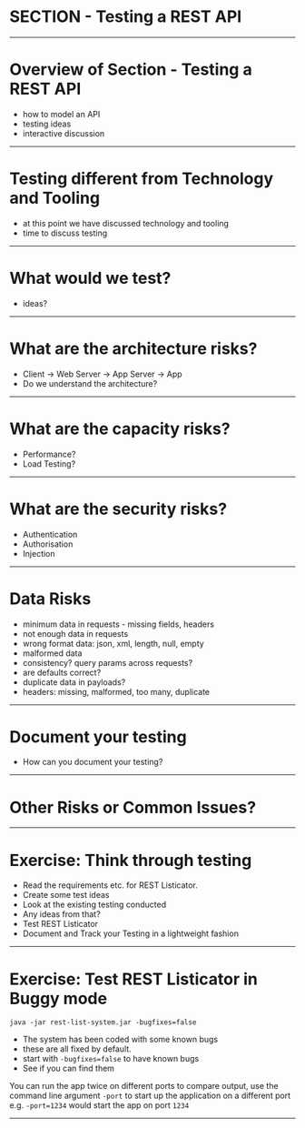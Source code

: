 
# SECTION - Testing a REST API

---

# Overview of Section - Testing a REST API

- how to model an API
- testing ideas
- interactive discussion

---

# Testing different from Technology and Tooling

- at this point we have discussed technology and tooling
- time to discuss testing

---

# What would we test?

- ideas?

---

# What are the architecture risks?

- Client -> Web Server -> App Server -> App
- Do we understand the architecture?

---

# What are the capacity risks?

- Performance?
- Load Testing?

---

# What are the security risks?

- Authentication
- Authorisation
- Injection

---

# Data Risks

- minimum data in requests - missing fields, headers
- not enough data in requests
- wrong format data: json, xml, length, null, empty
- malformed data
- consistency? query params across requests?
- are defaults correct?
- duplicate data in payloads?
- headers: missing, malformed, too many, duplicate

---

# Document your testing

- How can you document your testing?

---

# Other Risks or Common Issues?

---

# Exercise: Think through testing

- Read the requirements etc. for REST Listicator.
- Create some test ideas
- Look at the existing testing conducted
- Any ideas from that?
- Test REST Listicator
- Document and Track your Testing in a lightweight fashion

---

# Exercise: Test REST Listicator in Buggy mode

`java -jar rest-list-system.jar -bugfixes=false`

- The system has been coded with some known bugs
- these are all fixed by default.
- start with `-bugfixes=false` to have known bugs
- See if you can find them

You can run the app twice on different ports to compare output, use the command line argument `-port` to start up the application on a different port e.g. `-port=1234` would start the app on port `1234`

---

